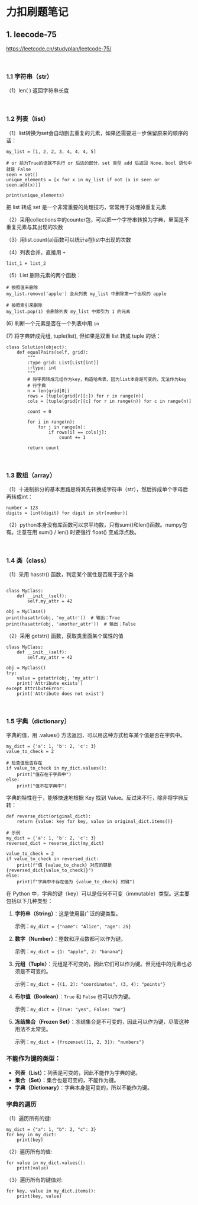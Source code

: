 # 力扣刷题笔记

## 1. leecode-75

https://leetcode.cn/studyplan/leetcode-75/

&nbsp;

### 1.1 字符串（str）
（1）len( ) 返回字符串长度

&nbsp;

### 1.2 列表（list）
（1）list转换为set会自动删去重复的元素，如果还需要进一步保留原来的顺序的话：

```shell
my_list = [1, 2, 2, 3, 4, 4, 4, 5]

# or 前为True的话就不执行 or 后边的部分，set 类型 add 后返回 None，bool 语句中就是 False
seen = set()
unique_elements = [x for x in my_list if not (x in seen or seen.add(x))]

print(unique_elements)
```

把 list 转成 set 是一个非常重要的处理技巧，常常用于处理掉重复元素


（2）采用collections中的counter包，可以把一个字符串转换为字典，里面是不重复元素与其出现的次数

（3）用list.count(a)函数可以统计a在list中出现的次数

（4）列表合并，直接用 `+`

```shell
list_1 + list_2
```

（5）List 删除元素的两个函数：

```shell
# 按照值来删除
my_list.remove('apple') 会从列表 my_list 中删除第一个出现的 apple

# 按照索引来删除
my_list.pop(1) 会删除列表 my_list 中索引为 1 的元素
```

(6) 判断一个元素是否在一个列表中用 `in`

(7) 将字典转成元组, tuple(list), 但如果是双重 list 转成 tuple 的话：

```shell
class Solution(object):
    def equalPairs(self, grid):
        """
        :type grid: List[List[int]]
        :rtype: int
        """
        # 将字典转成元组作为key，构造哈希表，因为list本身是可变的，无法作为key
        # 行字典
        n = len(grid[0])
        rows = [tuple(grid[r][:]) for r in range(n)]
        cols = [tuple(grid[r][c] for r in range(n)) for c in range(n)]

        count = 0

        for i in range(n):
            for j in range(n): 
                if rows[i] == cols[j]:
                    count += 1

        return count
```

&nbsp;

### 1.3 数组（array）
（1）十进制拆分的基本思路是将其先转换成字符串（str），然后拆成单个字母后再转成int：

```shell
number = 123
digits = [int(digit) for digit in str(number)]
```

（2）python本身没有库函数可以求平均数，只有sum()和len()函数。numpy包有。注意在用 sum() / len() 时要强行 float() 变成浮点数。

&nbsp;

### 1.4 类（class）
（1）采用 hasstr() 函数，判定某个属性是否属于这个类

```shell

class MyClass:
    def __init__(self):
        self.my_attr = 42

obj = MyClass()
print(hasattr(obj, 'my_attr'))  # 输出：True
print(hasattr(obj, 'another_attr'))  # 输出：False

```

（2）采用 getstr() 函数，获取类里面某个属性的值

```shell
class MyClass:
    def __init__(self):
        self.my_attr = 42

obj = MyClass()
try:
    value = getattr(obj, 'my_attr')
    print('Attribute exists')
except AttributeError:
    print('Attribute does not exist')
```

&nbsp;

### 1.5 字典（dictionary）
字典的值，用 .values() 方法返回，可以用这种方式检车某个值是否在字典中。

```shell
my_dict = {'a': 1, 'b': 2, 'c': 3}
value_to_check = 2

# 检查值是否存在
if value_to_check in my_dict.values():
    print("值存在于字典中")
else:
    print("值不在字典中")

```

字典的特性在于，能够快速地根据 Key 找到 Value。反过来不行，除非将字典反转：

```shell
def reverse_dict(original_dict):
    return {value: key for key, value in original_dict.items()}

# 示例
my_dict = {'a': 1, 'b': 2, 'c': 3}
reversed_dict = reverse_dict(my_dict)

value_to_check = 2
if value_to_check in reversed_dict:
    print(f"值 {value_to_check} 对应的键是 {reversed_dict[value_to_check]}")
else:
    print(f"字典中不存在值为 {value_to_check} 的键")

```

在 Python 中，字典的键（key）可以是任何不可变（immutable）类型。这主要包括以下几种类型：

1. **字符串（String）**：这是使用最广泛的键类型。
   
   示例：`my_dict = {"name": "Alice", "age": 25}`

2. **数字（Number）**：整数和浮点数都可以作为键。
   
   示例：`my_dict = {1: "apple", 2: "banana"}`

3. **元组（Tuple）**：元组是不可变的，因此它们可以作为键。但元组中的元素也必须是不可变的。
   
   示例：`my_dict = {(1, 2): "coordinates", (3, 4): "points"}`

4. **布尔值（Boolean）**：`True` 和 `False` 也可以作为键。
   
   示例：`my_dict = {True: "yes", False: "no"}`

5. **冻结集合（Frozen Set）**：冻结集合是不可变的，因此可以作为键，尽管这种用法不太常见。
   
   示例：`my_dict = {frozenset([1, 2, 3]): "numbers"}`

### 不能作为键的类型：

- **列表（List）**：列表是可变的，因此不能作为字典的键。
- **集合（Set）**：集合也是可变的，不能作为键。
- **字典（Dictionary）**：字典本身是可变的，所以不能作为键。


### 字典的遍历
（1）遍历所有的键:

```shell
my_dict = {"a": 1, "b": 2, "c": 3}
for key in my_dict:
    print(key)
```

（2）遍历所有的值:

```shell
for value in my_dict.values():
    print(value)
```

（3）遍历所有的键值对:

```shell
for key, value in my_dict.items():
    print(key, value)
```